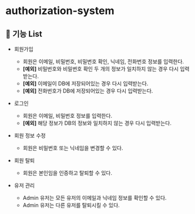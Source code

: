 # authorization-system

## 🧾 기능 List
- 회원가입
  - 회원은 이메일, 비밀번호, 비밀번호 확인, 닉네임, 전화번호 정보를 입력한다.
  - **[예외]** 비밀번호와 비밀번호 확인 두 개의 정보가 일치하지 않는 경우 다시 입력받는다.
  - **[예외]** 이메일이 DB에 저장되어있는 경우 다시 입력받는다.
  - **[예외]** 전화번호가 DB에 저장되어있는 경우 다시 입력받는다.

- 로그인
  - 회원은 이메일, 비밀번호 정보를 입력한다.
  - **[예외]** 해당 정보가 DB의 정보와 일치하지 않는 경우 다시 입력받는다.

- 회원 정보 수정
  - 회원은 비밀번호 또는 닉네임을 변경할 수 있다.
 
- 회원 탈퇴
  - 회원은 본인임을 인증하고 탈퇴할 수 있다.

- 유저 관리
  - Admin 유저는 모든 유저의 이메일과 닉네임 정보를 확인할 수 있다.
  - Admin 유저는 다른 유저를 탈퇴시킬 수 있다. 
